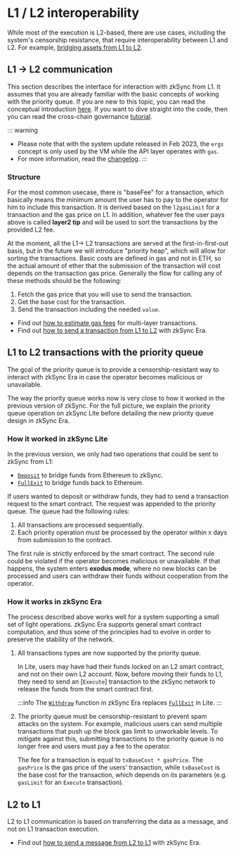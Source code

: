 # L1 / L2 interoperability

While most of the execution is L2-based, there are use cases, including the system's censorship resistance, that require interoperability between L1 and L2. For example, [bridging assets from L1 to L2](../bridging/bridging-asset.md).

## L1 -> L2 communication

This section describes the interface for interaction with zkSync from L1. It assumes that you are already familiar with the basic concepts of working with the priority queue. If you are new to this topic, you can read the conceptual introduction [here](./l1-l2-interop.md#priority-queue). If you want to dive straight into the code, then you can read the cross-chain governance [tutorial](../../tutorials/cross-chain-tutorial.md).

::: warning
- Please note that with the system update released in Feb 2023, the `ergs` concept is only used by the VM while the API layer operates with `gas`.
- For more information, read the [changelog](../../troubleshooting/changelog.md#hardhat-plugins-update-feb-24th-2023).
:::

### Structure

For the most common usecase, there is "baseFee" for a transaction, which basically means the minimum amount the user has to pay to the operator for him to include this transaction. It is derived based on the `l2gasLimit` for a transaction and the gas price on L1.
In addition, whatever fee the user pays above is called **layer2 tip** and will be used to sort the transactions by the provided L2 fee.

At the moment, all the L1-> L2 transactions are served at the first-in-first-out basis, but in the future we will introduce "priority heap", which will allow for sorting the
transactions.
Basic costs are defined in gas and not in ETH, so the actual amount of ether that the submission of the transaction will cost depends on
the transaction gas price. Generally the flow for calling any of these methods should be the following:

1. Fetch the gas price that you will use to send the transaction.
2. Get the base cost for the transaction.
3. Send the transaction including the needed `value`.

- Find out [how to estimate gas fees](../../how-to/estimate-gas.md) for multi-layer transactions.
- Find out [how to send a transaction from L1 to L2](../../how-to/send-transaction-l1-l2.md) with zkSync Era.

## L1 to L2 transactions with the priority queue

The goal of the priority queue is to provide a censorship-resistant way to interact with zkSync Era in case the operator becomes malicious or unavailable.

The way the priority queue works now is very close to how it worked in the previous version of zkSync. For the full picture, we explain the priority queue operation on zkSync Lite before detailing the new priority queue design in zkSync Era.

### How it worked in zkSync Lite

In the previous version, we only had two operations that could be sent to zkSync from L1:

- [`Deposit`](??) to bridge funds from Ethereum to zkSync.
- [`FullExit`](??) to bridge funds back to Ethereum.

If users wanted to deposit or withdraw funds, they had to send a transaction request to the smart contract. The request was appended to the priority queue. The queue had the following rules:

1. All transactions are processed sequentially.
2. Each priority operation must be processed by the operator within `X` days from submission to the contract.

The first rule is strictly enforced by the smart contract. The second rule could be violated if the operator becomes malicious or unavailable. If that happens, the system enters **exodus mode**, where no new blocks can be processed and users can withdraw their funds without cooperation from the operator.

### How it works in zkSync Era

The process described above works well for a system supporting a small set of light operations. zkSync Era supports general smart contract computation, and thus some of the principles had to evolve in order to preserve the stability of the network.

1. All transactions types are now supported by the priority queue. 

    In Lite, users may have had their funds locked on an L2 smart contract, and not on their own L2 account. Now, before moving their funds to L1, they need to send an [`Execute`] transaction to the zkSync network to release the funds from the smart contract first.

    :::info
    The [`Withdraw`](??) function in zkSync Era replaces [`FullExit`](??) in Lite.
    :::

2. The priority queue must be censorship-resistant to prevent spam attacks on the system. For example, malicious users can send multiple transactions that push up the block gas limit to unworkable levels. To mitigate against this, submitting transactions to the priority queue is no longer free and users must pay a fee to the operator. 

    The fee for a transaction is equal to `txBaseCost * gasPrice`. The `gasPrice` is the gas price of the users' transaction, while `txBaseCost` is the base cost for the transaction, which depends on its parameters (e.g. `gasLimit` for an `Execute` transaction).

## L2 to L1 

L2 to L1 communication is based on transferring the data as a message, and not on L1 transaction execution. 

- Find out [how to send a message from L2 to L1](../../how-to/send-message-l2-l1.md) with zkSync Era.
